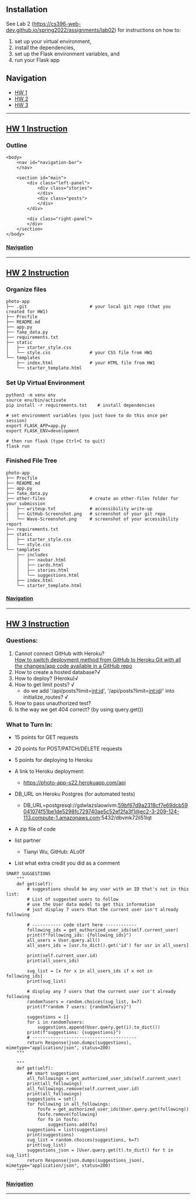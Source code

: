 ## Installation

See Lab 2 (<https://cs396-web-dev.github.io/spring2022/assignments/lab02>) for instructions on how to:

1. set up your virtual environment,
2. install the dependencies,
3. set up the Flask environment variables, and
4. run your Flask app

## Navigation
* [HW 1](#HW-1-Instruction)
* [HW 2](#HW-2-Instruction)
* [HW 3](#HW-3-Instruction)

---

## [HW 1 Instruction](https://cs396-web-dev.github.io/spring2022/assignments/hw01)
### Outline
```
<body>
    <nav id="navigation-bar">
    </nav>

    <section id="main">
        <div class="left-panel">
            <div class="stories">
            </div>
            <div class="posts">
            </div>
        </div>

        <div class="right-panel">
        </div>
    </section>
</body>
```

#### [Navigation](#Navigation)

---

## [HW 2 Instruction](https://cs396-web-dev.github.io/spring2022/assignments/hw02)
### Organize files
```
photo-app
├── .git                        # your local git repo (that you created for HW1)
├── Procfile
├── README.md
├── app.py
├── fake_data.py
├── requirements.txt
├── static
│   ├── starter_style.css
│   └── style.css               # your CSS file from HW1
└── templates
    ├── index.html              # your HTML file from HW1
    └── starter_template.html
```

### Set Up Virtual Environment
```
python3 -m venv env
source env/bin/activate
pip install -r requirements.txt    # install dependencies

# set environment variables (you just have to do this once per session)
export FLASK_APP=app.py     
export FLASK_ENV=development

# then run flask (type Ctrl+C to quit)
flask run
```

### Finished File Tree
```
photo-app
├── Procfile
├── README.md
├── app.py
├── fake_data.py
├── other-files                 # create an other-files folder for your submission
|   ├── writeup.txt             # accessibility write-up
|   ├── GitHub-Screenshot.png   # screenshot of your git repo
│   └── Wave-Screenshot.png     # screenshot of your accessibility report
├── requirements.txt
├── static
|   ├── starter_style.css
│   └── style.css
└── templates
    ├── includes
    │   ├── navbar.html
    │   ├── cards.html
    │   ├── stories.html
    │   └── suggestions.html
    ├── index.html
    └── starter_template.html
```

#### [Navigation](#Navigation)

---

## [HW 3 Instruction](https://cs396-web-dev.github.io/spring2022/assignments/hw03)

### Questions:
1. Cannot connect GitHub with Heroku?  
[How to switch deployment method from GitHub to Heroku Git with all the changes/app code available in a GitHub repo](https://help.heroku.com/CKVOUPSY/how-to-switch-deployment-method-from-github-to-heroku-git-with-all-the-changes-app-code-available-in-a-github-repo)</br>
2. How to create a hosted database?√
3. How to deploy? (Heroku)√
4. How to get limit posts? √ 
    * do we add '/api/posts?limit=<int:id>', '/api/posts?limit=<int:id>/' into initialize_routes? √ 
5. How to pass unauthorized test?
6. Is the way we get 404 correct? (by using query.get())


### What to Turn In:
* 15 points for GET requests
* 20 points for POST/PATCH/DELETE requests
* 5 points for deploying to Heroku
 
* A link to Heroku deployment: 
  * <https://photo-app-s22.herokuapp.com/api>
* DB_URL on Heroku Postgres (for automated tests)
  * DB_URL=postgresql://gdwlazslaowivm:59bf67d9a2318cf7e69dcb59041074f51be1de5298fc729740ae5c52ef2fa3f1@ec2-3-209-124-113.compute-1.amazonaws.com:5432/dbvmk72il51lqt
* A zip file of code
* list partner
  * Tianyi Wu, GitHub: ALo0f
* List what extra credit you did as a comment


```
SMART SUGGESTIONS
    """
    def get(self):
        # suggestions should be any user with an ID that's not in this list:
        # List of suggested users to follow
        # use the User data model to get this information
        # just display 7 users that the current user isn't already following
        
        # ----------- code start here ------------
        following_ids = get_authorized_user_ids(self.current_user)
        print(f"following_ids: {following_ids}")
        all_users = User.query.all()
        all_users_ids = [usr.to_dict().get('id') for usr in all_users]
        
        print(self.current_user.id)
        print(all_users_ids)
        
        sug_list = [x for x in all_users_ids if x not in following_ids]
        print(sug_list)
        
        # display any 7 users that the current user isn't already following
        random7users = random.choices(sug_list, k=7)
        print(f"random 7 users: {random7users}")
        
        suggestions = []
        for i in random7users:
            suggestions.append(User.query.get(i).to_dict())
        print(f"suggestions: {suggestions}")
        # ----------------------------------------
        return Response(json.dumps(suggestions), mimetype="application/json", status=200)
    """

    """
    def get(self):
        ## smart suggestions
        all_followings = get_authorized_user_ids(self.current_user)
        print(all_followings)
        all_followings.remove(self.current_user.id)
        print(all_followings)
        suggestions = set()
        for following in all_followings:
            fosfo = get_authorized_user_ids(User.query.get(following))
            fosfo.remove(following)
            for fo in fosfo:
                suggestions.add(fo)
        suggestions = list(suggestions)
        print(suggestions)
        sug_list = random.choices(suggestions, k=7)
        print(sug_list)
        suggestions_json = [User.query.get(t).to_dict() for t in sug_list]
        return Response(json.dumps(suggestions_json), mimetype="application/json", status=200)
    """

```

#### [Navigation](#Navigation)


--- 


